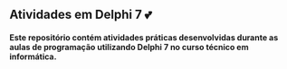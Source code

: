 <h2>Atividades em Delphi 7 💕</h2>
<h4>Este repositório contém atividades práticas desenvolvidas durante as aulas de programação 
utilizando Delphi 7 no curso técnico em informática.</h4>

